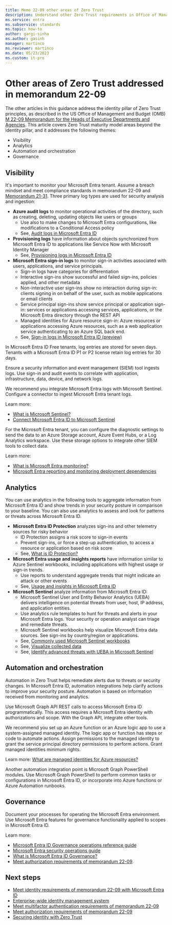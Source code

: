 ```yaml
---
title: Memo 22-09 other areas of Zero Trust
description: Understand other Zero Trust requirements in Office of Management and Budget memorandum 22-09.
ms.service: entra
ms.subservice: standards
ms.topic: how-to
author: gargi-sinha
ms.author: gasinh
manager: martinco
ms.reviewer: martinco
ms.date: 05/23/2023
ms.custom: it-pro
---
```


# Other areas of Zero Trust addressed in memorandum 22-09 

The other articles in this guidance address the identity pillar of Zero Trust principles, as described in the US Office of Management and Budget (OMB) [M 22-09 Memorandum for the Heads of Executive Departments and Agencies](https://www.whitehouse.gov/wp-content/uploads/2022/01/M-22-09.pdf). This article covers Zero Trust maturity model areas beyond the identity pillar, and it addresses the following themes:

* Visibility
* Analytics
* Automation and orchestration
* Governance 

## Visibility

It's important to monitor your Microsoft Entra tenant. Assume a breach mindset and meet compliance standards in memorandum 22-09 and [Memorandum 21-31](https://www.whitehouse.gov/wp-content/uploads/2021/08/M-21-31-Improving-the-Federal-Governments-Investigative-and-Remediation-Capabilities-Related-to-Cybersecurity-Incidents.pdf). Three primary log types are used for security analysis and ingestion:

* **Azure audit logs** to monitor operational activities of the directory, such as creating, deleting, updating objects like users or groups
  * Use also to make changes to Microsoft Entra configurations, like modifications to a Conditional Access policy
  * See, [Audit logs in Microsoft Entra ID](~/identity/monitoring-health/concept-audit-logs.md)
* **Provisioning logs** have information about objects synchronized from Microsoft Entra ID to applications like Service Now with Microsoft Identity Manager
  * See, [Provisioning logs in Microsoft Entra ID](~/identity/monitoring-health/concept-provisioning-logs.md)
* **Microsoft Entra sign-in logs** to monitor sign-in activities associated with users, applications, and service principals. 
  * Sign-in logs have categories for differentiation
  * Interactive sign-ins show successful and failed sign-ins, policies applied, and other metadata
  * Non-interactive user sign-ins show no interaction during sign-in: clients signing in on behalf of the user, such as mobile applications or email clients
  * Service principal sign-ins show service principal or application sign-in: services or applications accessing services, applications, or the Microsoft Entra directory through the REST API
  * Managed identities for Azure resource sign-in: Azure resources or applications accessing Azure resources, such as a web application service authenticating to an Azure SQL back end. 
  * See, [Sign-in logs in Microsoft Entra ID (preview)](~/identity/monitoring-health/concept-sign-ins.md)

In Microsoft Entra ID Free tenants, log entries are stored for seven days. Tenants with a Microsoft Entra ID P1 or P2 license retain log entries for 30 days. 

Ensure a security information and event management (SIEM) tool ingests logs. Use sign-in and audit events to correlate with application, infrastructure, data, device, and network logs. 

We recommend you integrate Microsoft Entra logs with Microsoft Sentinel. Configure a connector to ingest Microsoft Entra tenant logs.

Learn more:

* [What is Microsoft Sentinel?](/azure/sentinel/overview) 
* [Connect Microsoft Entra ID to Microsoft Sentinel](/azure/sentinel/connect-azure-active-directory)

For the Microsoft Entra tenant, you can configure the diagnostic settings to send the data to an Azure Storage account, Azure Event Hubs, or a Log Analytics workspace. Use these storage options to integrate other SIEM tools to collect data. 

Learn more:

* [What is Microsoft Entra monitoring?](~/identity/monitoring-health/overview-monitoring-health.md)
* [Microsoft Entra reporting and monitoring deployment dependencies](~/identity/monitoring-health/plan-monitoring-and-reporting.md)

## Analytics

You can use analytics in the following tools to aggregate information from Microsoft Entra ID and show trends in your security posture in comparison to your baseline. You can also use analytics to assess and look for patterns or threats across Microsoft Entra ID. 

* **Microsoft Entra ID Protection** analyzes sign-ins and other telemetry sources for risky behavior
  * ID Protection assigns a risk score to sign-in events
  * Prevent sign-ins, or force a step-up authentication, to access a resource or application based on risk score
  * See, [What is ID Protection?](~/id-protection/overview-identity-protection.md)
* **Microsoft Entra usage and insights reports** have information similar to Azure Sentinel workbooks, including applications with highest usage or sign-in trends. 
  * Use reports to understand aggregate trends that might indicate an attack or other events
  * See, [Usage and insights in Microsoft Entra ID](~/identity/monitoring-health/concept-usage-insights-report.md)
* **Microsoft Sentinel** analyze information from Microsoft Entra ID: 
  * Microsoft Sentinel User and Entity Behavior Analytics (UEBA) delivers intelligence on potential threats from user, host, IP address, and application entities. 
  * Use analytics rule templates to hunt for threats and alerts in your Microsoft Entra logs. Your security or operation analyst can triage and remediate threats.
  * Microsoft Sentinel workbooks help visualize Microsoft Entra data sources. See sign-ins by country/region or applications. 
  * See, [Commonly used Microsoft Sentinel workbooks](/azure/sentinel/top-workbooks)
  * See, [Visualize collected data](/azure/sentinel/get-visibility)
  * See, [Identify advanced threats with UEBA in Microsoft Sentinel](/azure/sentinel/identify-threats-with-entity-behavior-analytics)

## Automation and orchestration

Automation in Zero Trust helps remediate alerts due to threats or security changes. In Microsoft Entra ID, automation integrations help clarify actions to improve your security posture. Automation is based on information received from monitoring and analytics. 

Use Microsoft Graph API REST calls to access Microsoft Entra ID programmatically. This access requires a Microsoft Entra identity with authorizations and scope. With the Graph API, integrate other tools. 

We recommend you set up an Azure function or an Azure logic app to use a system-assigned managed identity. The logic app or function has steps or code to automate actions. Assign permissions to the managed identity to grant the service principal directory permissions to perform actions. Grant managed identities minimum rights. 

Learn more: [What are managed identities for Azure resources?](~/identity/managed-identities-azure-resources/overview.md)

Another automation integration point is Microsoft Graph PowerShell modules. Use Microsoft Graph PowerShell to perform common tasks or configurations in Microsoft Entra ID, or incorporate into Azure functions or Azure Automation runbooks. 

## Governance

Document your processes for operating the Microsoft Entra environment. Use Microsoft Entra features for governance functionality applied to scopes in Microsoft Entra ID. 

Learn more:

* [Microsoft Entra ID Governance operations reference guide](~/architecture/ops-guide-govern.md)
* [Microsoft Entra security operations guide](~/architecture/security-operations-introduction.md)
* [What is Microsoft Entra ID Governance?](~/id-governance/identity-governance-overview.md) 
* [Meet authorization requirements of memorandum 22-09](memo-22-09-authorization.md). 

 
## Next steps

* [Meet identity requirements of memorandum 22-09 with Microsoft Entra ID](memo-22-09-meet-identity-requirements.md)
* [Enterprise-wide identity management system](memo-22-09-enterprise-wide-identity-management-system.md)
* [Meet multifactor authentication requirements of memorandum 22-09](memo-22-09-multi-factor-authentication.md)
* [Meet authorization requirements of memorandum 22-09](memo-22-09-authorization.md)
* [Securing identity with Zero Trust](/security/zero-trust/deploy/identity)
